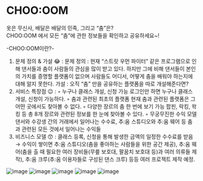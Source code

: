 # CHOO:OOM

옷은 무신사, 배달은 배달의 민족, 그리고 “춤”은?     
CHOO:OOM 에서 모든 “춤”에 관한 정보들을 확인하고 공유하세요~!

-CHOO:OOM이란?-
1. 문제 정의 & 가설 😂 :
문제 정의 : 현재 “스트릿 우먼 파이터” 같은 프로그램으로 인해 댄서들과 춤이 사람들의 관심을 많이 받고 있다. 하지만 그에 비해 댄서들이 본인의 가치를 증명할 플랫폼이 없으며 사람들도 어디서, 어떻게 춤을 배워야 하는지에 대해 알지 못한다.
가설 : 오직 “춤” 만을 공유하는 플랫폼을 따로 개설해준다면?
2. 서비스 특장점 😉 :
    ◦ 누구나 클래스 개설, 신청 가능
로그인만 하면 누구나 클래스 개설, 신청이 가능하다.
    ◦ 춤과 관련된 최초의 플랫폼
현재 춤과 관련된 플랫폼은 그 어떤 곳에서도 찾아볼 수 없다.
    ◦ 다양한 장르의 춤 한 번에 보기 가능
팝핀, 락킹, 왁킹 등 총 8개 장르와 관련된 정보를 한 눈에 찾아볼 수 있다.
    ◦ 무궁무진한 수익 모델
댄서와 수강생 간의 거래에서 일어나는 수수료, 추:움 스튜디오와 추:움 웨어 등 춤과 관련된 모든 것에서 일어나는 수익들
3. 비즈니스 모델 😙 :
클래스 등록, 신청을 통해 발생한 금액의 일정한 수수료를 받음
→ 수익이 쌓이면 추:움 스튜디오(춤을 좋아하는 사람들을 위한 공간 제공), 추:움 웨어(춤을 출 때 필요한 여러 장비들(무릎 보호대, 팔꿈치 보호대 등)과 여러 의류들 제작), 추:움 크루(추:움 이용자들로 구성된 댄스 크루) 등등 여러 프로젝트 제작 예정.


![image](https://user-images.githubusercontent.com/73643657/230773368-4dc1b953-0294-47a3-8f60-a8bf35335ace.png)
![image](https://user-images.githubusercontent.com/73643657/230773395-e1f30d63-296d-40cc-b17e-5f2f23216ec7.png)
![image](https://user-images.githubusercontent.com/73643657/230773505-f819619f-1f91-4442-9abf-a8d673e22369.png)
![image](https://user-images.githubusercontent.com/73643657/230773412-6ac23716-58dd-4700-9376-fa056aefb7e9.png)
![image](https://user-images.githubusercontent.com/73643657/230773424-43a51bff-f7e2-4c27-9818-a81013b9938b.png)
